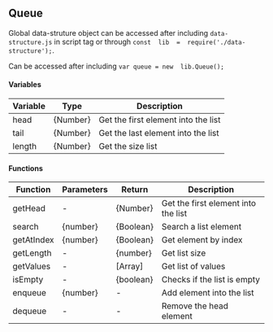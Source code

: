 ## Queue

Global data-struture object can be accessed after including `data-structure.js` in script tag or through `const  lib  =  require('./data-structure');`.

Can be accessed after including  `var queue = new  lib.Queue();` 

#### Variables
| Variable |   Type   | Description                         |  
|    --    |    --    |    --                               |
| head     | {Number} | Get the first element into the list | 
| tail     | {Number} | Get the last element into the list  |
| length   | {Number} | Get the size list                   |

#### Functions

| Function   | Parameters | Return    | Description                        |  
|   --       |  --        | --        |  --                                | 
| getHead    |  -         |{Number}   | Get the first element into the list|
| search     | {number}   | {Boolean} | Search a list element              |
| getAtIndex | {number}   | {Boolean} | Get element by index               |
| getLength  | -          | {number}  | Get list size                      |
| getValues  | -          | [Array]   | Get list of values                 |
| isEmpty    |    -       | {boolean} | Checks if the list is empty        |
| enqueue    | {number}   | -         | Add element into the list          |
| dequeue    | -          | -         | Remove the head element            |
